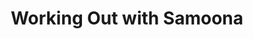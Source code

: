 ---
layout: page
title: Working Out with Samoona
permalink: /be-connected/working-out-with-samoona/
third_nav_title: Be Connected

---